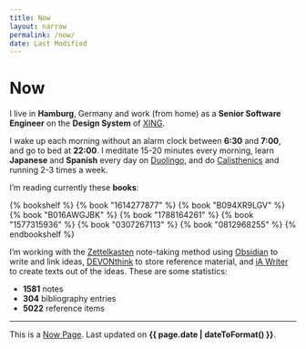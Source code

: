 ```yaml
---
title: Now
layout: narrow
permalink: /now/
date: Last Modified
---
```


# Now

I live in **Hamburg**, Germany and work (from home) as a **Senior Software Engineer** on the **Design System** of [XING](https://www.xing.com/).

I wake up each morning without an alarm clock between **6:30** and **7:00**, and go to bed at **22:00**. I meditate 15-20 minutes every morning, learn **Japanese** and **Spanish** every day on [Duolingo](https://www.duolingo.com/profile/kogakure), and do [Calisthenics](/calisthenics) and running 2-3 times a week.

I’m reading currently these **books**:

{% bookshelf %}
{% book "1614277877" %}
{% book "B094XR9LGV" %}
{% book "B016AWGJBK" %}
{% book "1788164261" %}
{% book "1577315936" %}
{% book "0307267113" %}
{% book "0812968255" %}
{% endbookshelf %}

I’m working with the [Zettelkasten](https://zettelkasten.de/) note-taking method using [Obsidian](https://obsidian.md/) to write and link ideas, [DEVONthink](https://www.devontechnologies.com/apps/devonthink) to store reference material, and [iA Writer](https://ia.net/writer) to create texts out of the ideas. These are some statistics:

- **1581** notes
- **304** bibliography entries
- **5022** reference items

---

This is a [Now Page](https://nownownow.com/). Last updated on **{{ page.date | dateToFormat() }}**.
